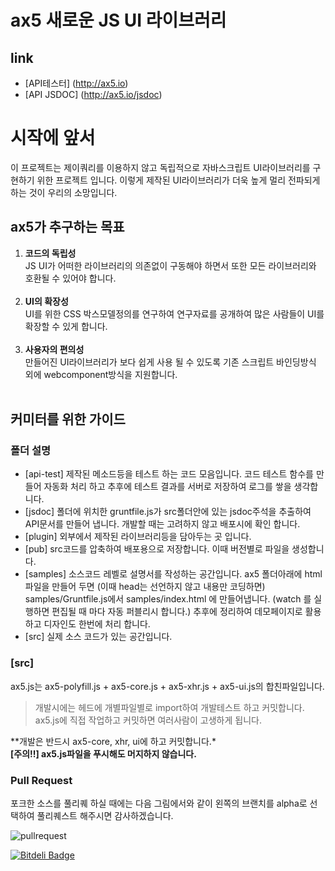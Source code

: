# ax5 새로운 JS UI 라이브러리

## link
- [API테스터] (http://ax5.io)
- [API JSDOC] (http://ax5.io/jsdoc)

# 시작에 앞서
이 프로젝트는 제이쿼리를 이용하지 않고 독립적으로 자바스크립트 UI라이브러리를 구현하기 위한 프로젝트 입니다. 이렇게 제작된 UI라이브러리가 더욱 높게 멀리 전파되게 하는 것이 우리의 소망입니다.

## ax5가 추구하는 목표
1. **코드의 독립성**<br/>
JS UI가 어떠한 라이브러리의 의존없이 구동해야 하면서 또한 모든 라이브러리와 호환될 수 있어야 합니다. <br/><br/>
2. **UI의 확장성** <br/> 
UI를 위한 CSS 박스모델정의를 연구하여 연구자료를 공개하여 많은 사람들이 UI를 확장할 수 있게 합니다.<br/><br/>
3. **사용자의 편의성** <br/> 
만들어진 UI라이브러리가 보다 쉽게 사용 될 수 있도록 기존 스크립트 바인딩방식 외에 webcomponent방식을 지원합니다.<br/><br/>

## 커미터를 위한 가이드
### 폴더 설명
- [api-test] 제작된 메소드등을 테스트 하는 코드 모음입니다. 코드 테스트 함수를 만들어 자동화 처리 하고 추후에 테스트 결과를 서버로 저장하여 로그를 쌓을 생각합니다.
- [jsdoc] 폴더에 위치한 gruntfile.js가 src폴더안에 있는 jsdoc주석을 추출하여 API문서를 만들어 냅니다. 개발할 때는 고려하지 않고 배포시에 확인 합니다.
- [plugin] 외부에서 제작된 라이브러리등을 담아두는 곳 입니다.
- [pub] src코드를 압축하여 배포용으로 저장합니다. 이때 버전별로 파일을 생성합니다.
- [samples] 소스코드 레벨로 설명서를 작성하는 공간입니다. ax5 폴더아래에 html파일을 만들어 두면 (이때 head는 선언하지 않고 내용만 코딩하면) samples/Gruntfile.js에서 samples/index.html 에 만들어냅니다. (watch 를 실행하면 편집될 때 마다 자동 퍼블리시 합니다.) 추후에 정리하여 데모페이지로 활용하고 디자인도 한번에 처리 합니다.
- [src] 실제 소스 코드가 있는 공간입니다.

### [src]
ax5.js는 ax5-polyfill.js + ax5-core.js + ax5-xhr.js + ax5-ui.js의 합친파일입니다. 
>개발시에는 헤드에 개별파일별로 import하여 개발테스트 하고 커밋합니다. ax5.js에 직접 작업하고 커밋하면 여러사람이 고생하게 됩니다.

**개발은 반드시 ax5-core, xhr, ui에 하고 커밋합니다.*<br/>
**[주의!!] ax5.js파일을 푸시해도 머지하지 않습니다.**

### Pull Request
포크한 소스를 풀리퀘 하실 때에는 다음 그림에서와 같이 왼쪽의 브랜치를 alpha로 선택하여 풀리퀘스트 해주시면 감사하겠습니다.

![pullrequest](http://ax5.io/samples/images/pullrequest.png)

[![Bitdeli Badge](https://d2weczhvl823v0.cloudfront.net/tom-axisj/ax5/trend.png)](https://bitdeli.com/free "Bitdeli Badge")
